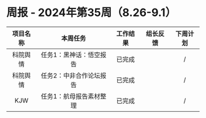 
# 周报 - 2024年第35周（8.26-9.1）


|  项目名称  | 本周任务 | 工作结果 | 组长反馈 |  下周计划| 
|:----------:|:--------:|:--------:|:--------:|:--------:|
|  科院舆情       | 任务1：黑神话：悟空报告    | 已完成      |       | /      |
|  科院舆情       | 任务2：中非合作论坛报告    | 已完成      |       | /      |
|  KJW       | 任务1：航母报告素材整理    | 已完成      |       |     /  |
